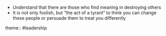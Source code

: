 - Understand that there are those who find meaning in destroying others
- It is not only foolish, but “the act of a tyrant” to think you can change these people or persuade them to treat you differently

theme:: #leadership

